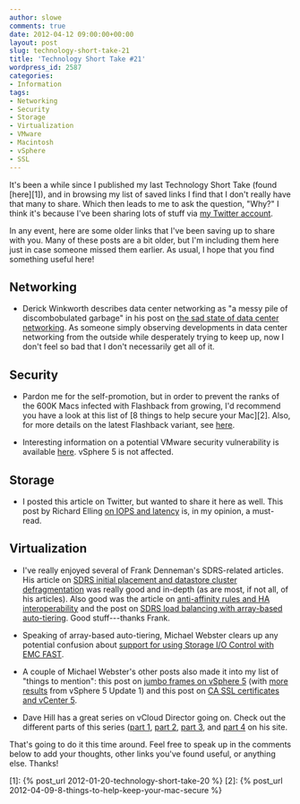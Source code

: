 ```yaml
---
author: slowe
comments: true
date: 2012-04-12 09:00:00+00:00
layout: post
slug: technology-short-take-21
title: 'Technology Short Take #21'
wordpress_id: 2587
categories:
- Information
tags:
- Networking
- Security
- Storage
- Virtualization
- VMware
- Macintosh
- vSphere
- SSL
---
```


It's been a while since I published my last Technology Short Take (found [here][1]), and in browsing my list of saved links I find that I don't really have that many to share. Which then leads to me to ask the question, "Why?" I think it's because I've been sharing lots of stuff via [my Twitter account](http://twitter.com/scott_lowe).

In any event, here are some older links that I've been saving up to share with you. Many of these posts are a bit older, but I'm including them here just in case someone missed them earlier. As usual, I hope that you find something useful here!

## Networking

* Derick Winkworth describes data center networking as "a messy pile of discombobulated garbage" in his post on [the sad state of data center networking](http://packetpushers.net/the-sad-state-of-data-center-networking/). As someone simply observing developments in data center networking from the outside while desperately trying to keep up, now I don't feel so bad that I don't necessarily get all of it.

## Security

* Pardon me for the self-promotion, but in order to prevent the ranks of the 600K Macs infected with Flashback from growing, I'd recommend you have a look at this list of [8 things to help secure your Mac][2]. Also, for more details on the latest Flashback variant, see [here](http://www.f-secure.com/v-descs/trojan-downloader_osx_flashback_k.shtml).

* Interesting information on a potential VMware security vulnerability is available [here](http://www.securityfocus.com/archive/1/522141). vSphere 5 is not affected.

## Storage

* I posted this article on Twitter, but wanted to share it here as well. This post by Richard Elling [on IOPS and latency](http://blog.richardelling.com/2012/03/iops-and-latency-are-not-related-hdd.html) is, in my opinion, a must-read.

## Virtualization

* I've really enjoyed several of Frank Denneman's SDRS-related articles. His article on [SDRS initial placement and datastore cluster defragmentation](http://frankdenneman.nl/2012/01/storage-drs-initial-placement-and-datastore-cluster-defragmentation/) was really good and in-depth (as are most, if not all, of his articles). Also good was the article on [anti-affinity rules and HA interoperability](http://frankdenneman.nl/2012/02/sdrs-anti-affinity-rule-types-and-ha-interoperability/) and the post on [SDRS load balancing with array-based auto-tiering](http://frankdenneman.nl/2012/02/storage-drs-io-load-balancing-and-array-based-auto-tiering/). Good stuff---thanks Frank.

* Speaking of array-based auto-tiering, Michael Webster clears up any potential confusion about [support for using Storage I/O Control with EMC FAST](http://longwhiteclouds.com/2012/03/15/storage-io-control-with-emc-fast-auto-tiering-is-supported/).

* A couple of Michael Webster's other posts also made it into my list of "things to mention": this post on [jumbo frames on vSphere 5](http://longwhiteclouds.com/2012/02/20/jumbo-frames-on-vsphere-5/) (with [more results](http://longwhiteclouds.com/2012/03/29/jumbo-frames-on-vsphere-5-update-1/) from vSphere 5 Update 1) and this post on [CA SSL certificates and vCenter 5](http://longwhiteclouds.com/2012/02/07/the-trouble-with-ca-ssl-certificates-and-vcenter-5/).

* Dave Hill has a great series on vCloud Director going on. Check out the different parts of this series ([part 1](http://www.virtual-blog.com/2012/02/vmware-vcloud-director-101-overview-part-1/), [part 2](http://www.virtual-blog.com/2012/03/vmware-vcloud-director-101-concepts-part-2/), [part 3](http://www.virtual-blog.com/2012/03/vmware-vcloud-director-101-concepts-allocation-models-part-3/), and [part 4](http://www.virtual-blog.com/2012/03/vmware-vcloud-director-101-networking-part-4/) on his site.

That's going to do it this time around. Feel free to speak up in the comments below to add your thoughts, other links you've found useful, or anything else. Thanks!

[1]: {% post_url 2012-01-20-technology-short-take-20 %}
[2]: {% post_url 2012-04-09-8-things-to-help-keep-your-mac-secure %}
